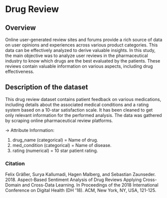 # Drug Review

## Overview

Online user-generated review sites and forums provide a rich source of data on user opinions and experiences across various product categories. This data can be effectively analyzed to derive valuable insights. In this study, the main objective was to analyze user reviews in the pharmaceutical industry to know which drugs are the best evaluated by the patients. These reviews contain valuable information on various aspects, including drug effectiveness.

## Description of the dataset 

This drug review dataset contains patient feedback on various medications, including details about the associated medical conditions and a rating system based on a 10-star satisfaction scale. It has been cleaned to get only relevant information for the performed analysis. The data was gathered by scraping online pharmaceutical review platforms. 

→ Attribute Information:

1. drug_name (categorical) = Name of drug.
2. med_condition (categorical) = Name of disease.
3. rating (numerical) = 10 star patient rating.


### Citation 

Felix Gräßer, Surya Kallumadi, Hagen Malberg, and Sebastian Zaunseder. 2018. Aspect-Based Sentiment Analysis of Drug Reviews Applying Cross-Domain and Cross-Data Learning. In Proceedings of the 2018 International Conference on Digital Health (DH '18). ACM, New York, NY, USA, 121-125. 
